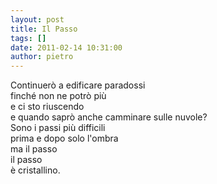 ```yaml
---
layout: post
title: Il Passo
tags: []
date: 2011-02-14 10:31:00
author: pietro
---
```

Continuerò a edificare paradossi<br/>finché non ne potrò più<br/>e ci sto riuscendo<br/>e quando saprò anche camminare sulle nuvole?<br/>Sono i passi più difficili<br/>prima e dopo solo l'ombra<br/>ma il passo<br/>il passo<br/>è cristallino.
